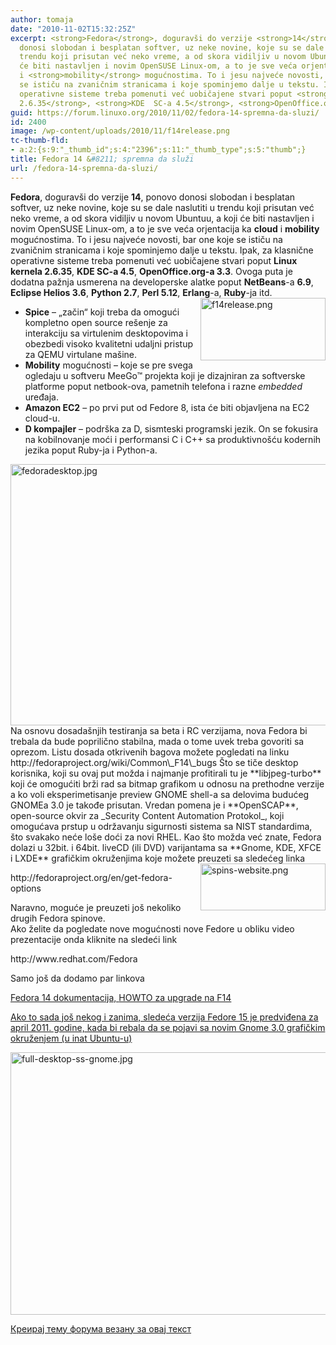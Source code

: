 ```yaml
---
author: tomaja
date: "2010-11-02T15:32:25Z"
excerpt: <strong>Fedora</strong>, doguravši do verzije <strong>14</strong>, ponovo
  donosi slobodan i besplatan softver, uz neke novine, koje su se dale naslutiti u
  trendu koji prisutan već neko vreme, a od skora vidiljiv u novom Ubuntuu, a koji
  će biti nastavljen i novim OpenSUSE Linux-om, a to je sve veća orjentacija ka <strong>cloud</strong>
  i <strong>mobility</strong> mogućnostima. To i jesu najveće novosti, bar one koje
  se ističu na zvaničnim stranicama i koje spominjemo dalje u tekstu. Ipak, za klasnične
  operativne sisteme treba pomenuti već uobičajene stvari poput <strong>Linux kernela
  2.6.35</strong>, <strong>KDE  SC-a 4.5</strong>, <strong>OpenOffice.org-a 3.3</strong>.
guid: https://forum.linuxo.org/2010/11/02/fedora-14-spremna-da-sluzi/
id: 2400
image: /wp-content/uploads/2010/11/f14release.png
tc-thumb-fld:
- a:2:{s:9:"_thumb_id";s:4:"2396";s:11:"_thumb_type";s:5:"thumb";}
title: Fedora 14 &#8211; spremna da služi
url: /fedora-14-spremna-da-sluzi/
---
```

**Fedora**, doguravši do verzije **14**, ponovo donosi slobodan i besplatan softver, uz neke novine, koje su se dale naslutiti u trendu koji prisutan već neko vreme, a od skora vidiljiv u novom Ubuntuu, a koji će biti nastavljen i novim OpenSUSE Linux-om, a to je sve veća orjentacija ka **cloud** i **mobility** mogućnostima. To i jesu najveće novosti, bar one koje se ističu na zvaničnim stranicama i koje spominjemo dalje u tekstu. Ipak, za klasnične operativne sisteme treba pomenuti već uobičajene stvari poput **Linux kernela 2.6.35**, **KDE SC-a 4.5**, **OpenOffice.org-a 3.3**. Ovoga puta je dodatna pažnja usmerena na developerske alatke poput **NetBeans**-a **6.9**, **Eclipse Helios 3.6**, **Python 2.7**, **Perl 5.12**, **Erlang**-a, **Ruby**-ja itd.  
<img class=" alignright size-full wp-image-2396" src="https://linuxo.org/wp-content/uploads/2010/11/f14release.png" width="200" height="100" alt="f14release.png" align="right" /> 

  * **Spice** &#8211; &#8222;začin&#8220; koji treba da omogući kompletno open source rešenje za interakciju sa virtulenim desktopovima i obezbedi visoko kvalitetni udaljni pristup za QEMU virtulane mašine. 
  * **Mobility** mogućnosti &#8211; koje se pre svega ogledaju u softveru MeeGo™ projekta koji je dizajniran za softverske platforme poput netbook-ova, pametnih telefona i razne _embedded_ uređaja. 
  * **Amazon EC2** &#8211; po prvi put od Fedore 8, ista će biti objavljena na EC2 cloud-u. 
  * **D kompajler** &#8211; podrška za D, sismteski programski jezik. On se fokusira na kobilnovanje moći i performansi C i C++ sa produktivnošću kodernih jezika poput Ruby-ja i Python-a.

<img class=" size-full wp-image-2397" src="https://linuxo.org/wp-content/uploads/2010/11/11vjls3.jpg" width="560" height="418" alt="fedoradesktop.jpg" srcset="https://linuxo.org/wp-content/uploads/2010/11/11vjls3.jpg 560w, https://linuxo.org/wp-content/uploads/2010/11/11vjls3-300x224.jpg 300w" sizes="(max-width: 560px) 100vw, 560px" />  
Na osnovu dosadašnjih testiranja sa beta i RC verzijama, nova Fedora bi trebala da bude poprilično stabilna, mada o tome uvek treba govoriti sa oprezom. Listu dosada otkrivenih bagova možete pogledati na linku http://fedoraproject.org/wiki/Common\_F14\_bugs  
Što se tiče desktop korisnika, koji su ovaj put možda i najmanje profitirali tu je **libjpeg-turbo** koji će omogućiti brži rad sa bitmap grafikom u odnosu na prethodne verzije a ko voli eksperimetisanje preview GNOME shell-a sa delovima budućeg GNOMEa 3.0 je takođe prisutan.  
Vredan pomena je i **OpenSCAP**, open-source okvir za _Security Content Automation Protokol_, koji omogućava prstup u održavanju sigurnosti sistema sa NIST standardima, što svakako neće loše doći za novi RHEL. Kao što možda već znate, Fedora dolazi u 32bit. i 64bit. liveCD (ili DVD) varijantama sa **Gnome, KDE, XFCE i LXDE** grafičkim okruženjima koje možete preuzeti sa sledećeg linka<img class=" alignright size-full wp-image-2398" src="https://linuxo.org/wp-content/uploads/2010/11/spins-website.png" width="200" height="75" alt="spins-website.png" align="right" /> 

<p class="download">
  http://fedoraproject.org/en/get-fedora-options
</p>

Naravno, moguće je preuzeti još nekoliko drugih Fedora spinove.  
Ako želite da pogledate nove mogućnosti nove Fedore u obliku video prezentacije onda kliknite na sledeći link

<p class="video">
  http://www.redhat.com/Fedora
</p>

Samo još da dodamo par linkova 

<p class="info">
  <a href="http://docs.fedoraproject.org/">Fedora 14 dokumentacija, <a href="http://fedoraproject.org/wiki/Upgrading">HOWTO za upgrade na F14</p> 
  
  <p>
    Ako to sada još nekog i zanima, sledeća verzija Fedore 15 je predviđena za april 2011. godine, kada bi rebala da se pojavi sa novim Gnome 3.0 grafičkim okruženjem (u inat Ubuntu-u)
  </p>
  
  <p>
    <img class=" size-full wp-image-2399" src="https://linuxo.org/wp-content/uploads/2010/11/full-desktop-ss-gnome.jpg" width="560" height="420" alt="full-desktop-ss-gnome.jpg" srcset="https://linuxo.org/wp-content/uploads/2010/11/full-desktop-ss-gnome.jpg 560w, https://linuxo.org/wp-content/uploads/2010/11/full-desktop-ss-gnome-300x225.jpg 300w" sizes="(max-width: 560px) 100vw, 560px" />
  </p>
  
  <p>
    <a href="https://linuxo.org/nova-tema-na-forumu/?se_pid=2400">Креирај тему форума везану за овај текст</a>
  </p>